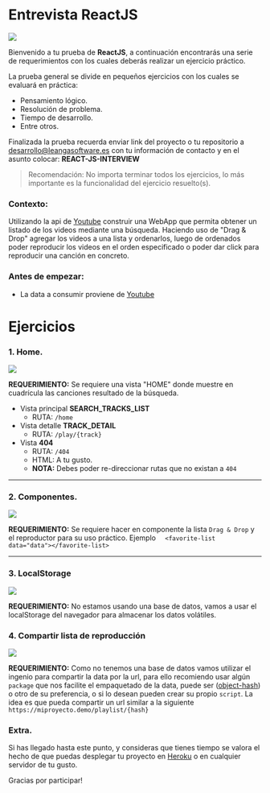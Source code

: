 
# Entrevista ReactJS

![](https://interacso.com/blog/wp-content/uploads/2019/05/React-post-interacso.png)

Bienvenido a tu prueba de __ReactJS__, a continuación encontrarás una serie de requerimientos con los cuales deberás realizar un ejercicio práctico.

La prueba general se divide en pequeños ejercicios con los cuales se evaluará en práctica:
- Pensamiento lógico.
- Resolución de problema.
- Tiempo de desarrollo.
- Entre otros.


Finalizada la prueba recuerda enviar link del proyecto o tu repositorio a [desarrollo@leangasoftware.es](mailto:desarrollo@leangasoftware.es) con tu información de contacto y en el asunto colocar: 
__REACT-JS-INTERVIEW__


> Recomendación: No importa terminar todos los ejercicios, lo más importante es la funcionalidad del ejercicio resuelto(s).

### Contexto:
Utilizando la api de [Youtube]([https://developers.google.com/youtube/v3/docs/videos/list?hl=es](https://developers.google.com/youtube/v3/docs/videos/list?hl=es)) construir una WebApp que permita obtener un listado de los videos mediante una búsqueda. Haciendo uso de "Drag & Drop" agregar los videos a una lista y ordenarlos, luego de ordenados poder reproducir los videos en el orden especificado o poder dar click para reproducir una canción en concreto.

### Antes de empezar:
- La data a consumir proviene de [Youtube]([https://developers.google.com/youtube/v3/docs/videos/list?hl=es](https://developers.google.com/youtube/v3/docs/videos/list?hl=es))

# Ejercicios

### 1. Home.
![]([https://i.imgur.com/8Ezeakj.png](https://i.imgur.com/8Ezeakj.png))

__REQUERIMIENTO:__
Se requiere una vista "HOME" donde muestre en cuadrícula las canciones resultado de la búsqueda.

- Vista principal  __SEARCH_TRACKS_LIST__ 
	- RUTA: `/home` 
- Vista detalle __TRACK_DETAIL__
	- RUTA: `/play/{track}`
- Vista __404__
	- RUTA: `/404`
	- HTML: A tu gusto.
	- __NOTA:__ Debes poder re-direccionar rutas que no existan a `404`

___
### 2. Componentes.
![](https://i.imgur.com/9ICQnNu.png)

__REQUERIMIENTO:__
Se requiere hacer en componente la lista `Drag & Drop` y el reproductor para su uso práctico.
Ejemplo `  <favorite-list data="data"></favorite-list>`
___

### 3. LocalStorage
![](https://i.imgur.com/gwkZnxI.png)

__REQUERIMIENTO:__
No estamos usando una base de datos, vamos a usar el localStorage del navegador para almacenar los datos volátiles.

### 4. Compartir lista de reproducción

![](https://i.imgur.com/mga4cHi.png)

__REQUERIMIENTO:__
Como no tenemos una base de datos vamos utilizar el ingenio para compartir la data por la url, para ello recomiendo usar algún `package` que nos facilite el empaquetado de la data, puede ser ([object-hash](https://www.npmjs.com/package/object-hash)) o otro de su preferencia, o si lo desean pueden crear su propio `script`. La idea es que pueda compartir un url similar a la siguiente
`https://miproyecto.demo/playlist/{hash}` 

### Extra.
Si has llegado hasta este punto, y consideras que tienes tiempo se valora el hecho de que puedas desplegar tu proyecto en [Heroku](https://www.heroku.com/) o en cualquier servidor de tu gusto.

Gracias por participar!
